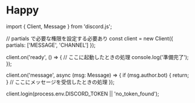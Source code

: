 # Happy
import { Client, Message } from 'discord.js';

// partials で必要な権限を設定する必要あり
const client = new Client({ partials: ['MESSAGE', 'CHANNEL'] });

client.on('ready', () => {
    // ここに起動したときの処理
    console.log('準備完了');
});

client.on('message', async (msg: Message) => {
    if (msg.author.bot) {
        return;
    }
    // ここにメッセージを受信したときの処理
});

client.login(process.env.DISCORD_TOKEN || 'no_token_found');

